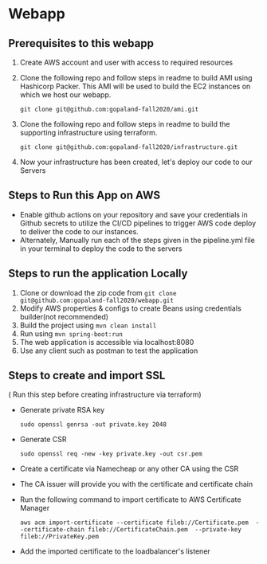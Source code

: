 # Webapp   

## Prerequisites to this webapp

1. Create AWS account and user with access to required resources
2. Clone the following repo and follow steps in readme to build AMI using Hashicorp Packer. 
This AMI will be used to build the EC2 instances on which we host our webapp.

    `git clone git@github.com:gopaland-fall2020/ami.git`
3. Clone the following repo and follow steps in readme to build the supporting infrastructure using terraform.

    `git clone git@github.com:gopaland-fall2020/infrastructure.git`
    
4. Now your infrastructure has been created, let's deploy our code to our Servers

## Steps to Run this App on AWS
- Enable github actions on your repository and save your credentials in Github secrets to utilize the CI/CD pipelines to trigger AWS code deploy to deliver the code to our instances.
- Alternately, Manually run each of the steps given in the pipeline.yml file in your terminal to deploy the code to the servers
## Steps to run the application Locally
1. Clone or download the zip code from 
    `git clone git@github.com:gopaland-fall2020/webapp.git`
2. Modify AWS properties & configs to create Beans using credentials builder(not recommended)
3. Build the project using  `mvn clean install`
4. Run using `mvn spring-boot:run`
5. The web application is accessible via localhost:8080
6. Use any client such as postman to test the application

## Steps to create and import SSL 
( Run this step before creating infrastructure via terraform)

- Generate private RSA key

    `sudo openssl genrsa -out private.key 2048`
- Generate CSR

    `sudo openssl req -new -key private.key -out csr.pem`
- Create a certificate via Namecheap or any other CA using the CSR 

- The CA issuer will provide  you with the certificate and certificate chain 

- Run the following command to import certificate to AWS Certificate Manager
 
    `aws acm import-certificate --certificate fileb://Certificate.pem 
    --certificate-chain fileb://CertificateChain.pem 
    --private-key fileb://PrivateKey.pem`
    
- Add the imported certificate to the loadbalancer's listener

